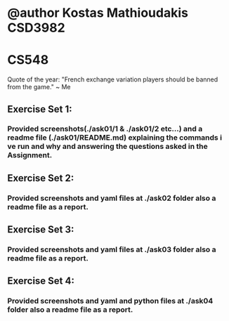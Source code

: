 # @author Kostas Mathioudakis CSD3982 #
# CS548 #
Quote of the year: "French exchange variation players should be banned from the game." ~ Me

## Exercise Set 1: ##      
### Provided screenshots(./ask01/1 & ./ask01/2 etc...) and a readme file (./ask01/README.md) explaining the commands i ve run and why and answering the questions asked in the Assignment. ###

## Exercise Set 2: ##      
### Provided screenshots and yaml files at ./ask02 folder also a readme file as a report. ###

## Exercise Set 3: ##      
### Provided screenshots and yaml files at ./ask03 folder also a readme file as a report. ###

## Exercise Set 4: ##      
### Provided screenshots and yaml and python files at ./ask04 folder also a readme file as a report. ###
